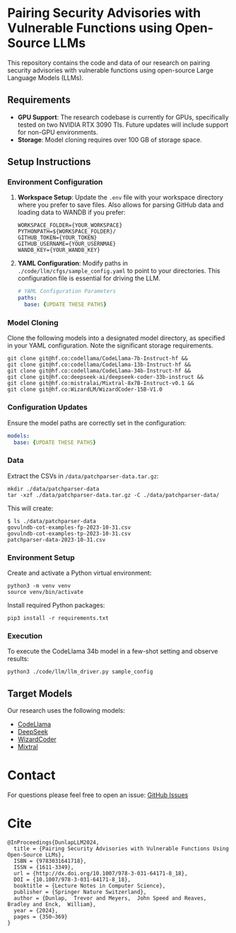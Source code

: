 # Pairing Security Advisories with Vulnerable Functions using Open-Source LLMs

This repository contains the code and data of our research on pairing security advisories with vulnerable functions using open-source Large Language Models (LLMs). 

## Requirements

- **GPU Support**: The research codebase is currently for GPUs, specifically tested on two NVIDIA RTX 3090 TIs. Future updates will include support for non-GPU environments.
- **Storage**: Model cloning requires over 100 GB of storage space.

## Setup Instructions

### Environment Configuration

1. **Workspace Setup**: Update the `.env` file with your workspace directory where you prefer to save files. Also allows for parsing GitHub data and loading data to WANDB if you prefer:

    ```plaintext
    WORKSPACE_FOLDER={YOUR_WORKSPACE}
    PYTHONPATH=${WORKSPACE_FOLDER}/
    GITHUB_TOKEN={YOUR_TOKEN}
    GITHUB_USERNAME={YOUR_USERNMAE}
    WANDB_KEY={YOUR_WANDB_KEY}
    ```

2. **YAML Configuration**: Modify paths in `./code/llm/cfgs/sample_config.yaml` to point to your directories. This configuration file is essential for driving the LLM.

    ```yaml
    # YAML Configuration Parameters
    paths:
      base: {UPDATE THESE PATHS}
    ```

### Model Cloning

Clone the following models into a designated model directory, as specified in your YAML configuration. Note the significant storage requirements.

```shell
git clone git@hf.co:codellama/CodeLlama-7b-Instruct-hf &&
git clone git@hf.co:codellama/CodeLlama-13b-Instruct-hf &&
git clone git@hf.co:codellama/CodeLlama-34b-Instruct-hf &&
git clone git@hf.co:deepseek-ai/deepseek-coder-33b-instruct &&
git clone git@hf.co:mistralai/Mixtral-8x7B-Instruct-v0.1 &&
git clone git@hf.co:WizardLM/WizardCoder-15B-V1.0
```

### Configuration Updates

Ensure the model paths are correctly set in the configuration:

```yaml
models:
  base: {UPDATE THESE PATHS}
```
### Data

Extract the CSVs in ```/data/patchparser-data.tar.gz```:

```shell
mkdir ./data/patchparser-data
tar -xzf ./data/patchparser-data.tar.gz -C ./data/patchparser-data/
```
This will create:
```shell
$ ls ./data/patchparser-data
govulndb-cot-examples-fp-2023-10-31.csv  
govulndb-cot-examples-tp-2023-10-31.csv  
patchparser-data-2023-10-31.csv
```

### Environment Setup

Create and activate a Python virtual environment:

```shell
python3 -m venv venv
source venv/bin/activate
```

Install required Python packages:

```shell
pip3 install -r requirements.txt
```

### Execution

To execute the CodeLlama 34b model in a few-shot setting and observe results:

```shell
python3 ./code/llm/llm_driver.py sample_config
```

## Target Models

Our research uses the following models:

- [CodeLlama](https://huggingface.co/codellama)
- [DeepSeek](https://huggingface.co/deepseek-ai)
- [WizardCoder](https://huggingface.co/WizardLM)
- [Mixtral](https://huggingface.co/mistralai)

# Contact
For questions please feel free to open an issue: [GitHub Issues](https://github.com/s3c2/llm-vulnerable-functions/issues)

# Cite

```
@InProceedings{DunlapLLM2024,
  title = {Pairing Security Advisories with Vulnerable Functions Using Open-Source LLMs},
  ISBN = {9783031641718},
  ISSN = {1611-3349},
  url = {http://dx.doi.org/10.1007/978-3-031-64171-8_18},
  DOI = {10.1007/978-3-031-64171-8_18},
  booktitle = {Lecture Notes in Computer Science},
  publisher = {Springer Nature Switzerland},
  author = {Dunlap,  Trevor and Meyers,  John Speed and Reaves,  Bradley and Enck,  William},
  year = {2024},
  pages = {350–369}
}
```
